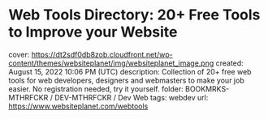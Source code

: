 # Web Tools Directory: 20+ Free Tools to Improve your Website

cover: https://dt2sdf0db8zob.cloudfront.net/wp-content/themes/websiteplanet/img/websiteplanet_image.png
created: August 15, 2022 10:06 PM (UTC)
description: Collection of 20+ free web tools for web developers, designers and webmasters to make your job easier. No registration needed, try it yourself.
folder: BOOKMRKS-MTHRFCKR / DEV-MTHRFCKR / Dev Web
tags: webdev
url: https://www.websiteplanet.com/webtools